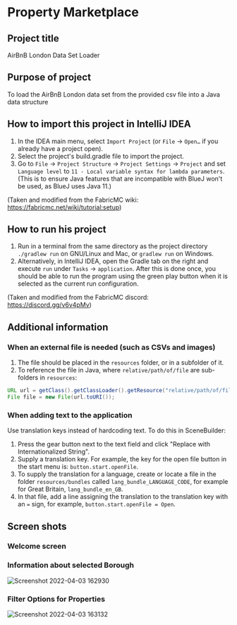 # Property Marketplace 

## Project title
AirBnB London Data Set Loader 

## Purpose of project
To load the AirBnB London data set from the provided csv file into a Java data structure


## How to import this project in IntelliJ IDEA
1. In the IDEA main menu, select `Import Project` (or `File` → `Open…` if you already have a project open). 
2. Select the project's build.gradle file to import the project.
3. Go to `File` → `Project Structure` → `Project Settings` → `Project` and set `Language level` to `11 - Local variable syntax for lambda parameters`. (This is to ensure Java features that are incompatible with BlueJ won't be used, as BlueJ uses Java 11.)

(Taken and modified from the FabricMC wiki: https://fabricmc.net/wiki/tutorial:setup)

## How to run his project
1. Run in a terminal from the same directory as the project directory `./gradlew run` on GNU/Linux and Mac, or `gradlew run` on Windows.
2. Alternatively, in IntelliJ IDEA, open the Gradle tab on the right and execute `run` under `Tasks` → `application`. After this is done once, you should be able to run the program using the green play button when it is selected as the current run configuration.

(Taken and modified from the FabricMC discord: https://discord.gg/v6v4pMv)


## Additional information

### When an external file is needed (such as CSVs and images)
1. The file should be placed in the `resources` folder, or in a subfolder of it.
2. To reference the file in Java, where `relative/path/of/file` are sub-folders in `resources`:

```java
URL url = getClass().getClassLoader().getResource("relative/path/of/file/filename.someextension");
File file = new File(url.toURI());
```

### When adding text to the application

Use translation keys instead of hardcoding text. To do this in SceneBuilder:
1. Press the gear button next to the text field and click "Replace with Internationalized String".
2. Supply a translation key. For example, the key for the open file button in the start menu is: `button.start.openFile`.
3. To supply the translation for a language, create or locate a file in the folder `resources/bundles` called `lang_bundle_LANGUAGE_CODE`, for example for Great Britain, `lang_bundle_en_GB`.
4. In that file, add a line assigning the translation to the translation key with an `=` sign, for example, `button.start.openFile = Open`.


## Screen shots


### Welcome screen




### Information about selected Borough
![Screenshot 2022-04-03 162930](https://user-images.githubusercontent.com/64263647/161765369-fc91df85-dfdf-430e-a95c-c5407920f8c0.png)

### Filter Options for Properties
![Screenshot 2022-04-03 163132](https://user-images.githubusercontent.com/64263647/161764746-badf56c9-e210-441b-bda8-cc56f693cd38.png)






